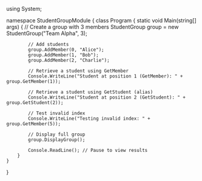 
using System;

namespace StudentGroupModule
{
    class Program
    {
        static void Main(string[] args)
        {
            // Create a group with 3 members
            StudentGroup group = new StudentGroup("Team Alpha", 3);

            // Add students
            group.AddMember(0, "Alice");
            group.AddMember(1, "Bob");
            group.AddMember(2, "Charlie");

            // Retrieve a student using GetMember
            Console.WriteLine("Student at position 1 (GetMember): " + group.GetMember(1));

            // Retrieve a student using GetStudent (alias)
            Console.WriteLine("Student at position 2 (GetStudent): " + group.GetStudent(2));

            // Test invalid index
            Console.WriteLine("Testing invalid index: " + group.GetMember(5));

            // Display full group
            group.DisplayGroup();

            Console.ReadLine(); // Pause to view results
        }
    }
}
